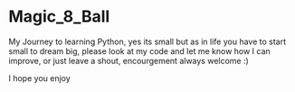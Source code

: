 # Magic_8_Ball
My Journey to learning Python, yes its small but as in life you have to start small to dream big, please look at my code and let me know how I can improve, or just leave a shout, encourgement always welcome :)

I hope you enjoy
